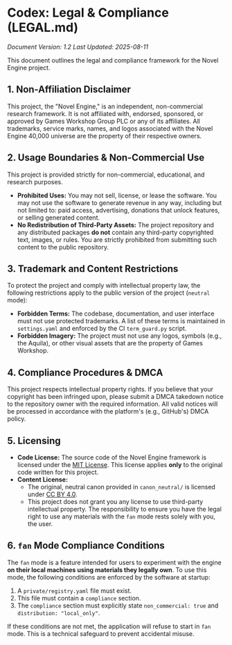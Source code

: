 # Codex: Legal & Compliance (LEGAL.md)
*Document Version: 1.2*
*Last Updated: 2025-08-11*

This document outlines the legal and compliance framework for the Novel Engine project.

## 1. Non-Affiliation Disclaimer

This project, the "Novel Engine," is an independent, non-commercial research framework. It is not affiliated with, endorsed, sponsored, or approved by Games Workshop Group PLC or any of its affiliates. All trademarks, service marks, names, and logos associated with the Novel Engine 40,000 universe are the property of their respective owners.

## 2. Usage Boundaries & Non-Commercial Use

This project is provided strictly for non-commercial, educational, and research purposes.
-   **Prohibited Uses:** You may not sell, license, or lease the software. You may not use the software to generate revenue in any way, including but not limited to: paid access, advertising, donations that unlock features, or selling generated content.
-   **No Redistribution of Third-Party Assets:** The project repository and any distributed packages **do not** contain any third-party copyrighted text, images, or rules. You are strictly prohibited from submitting such content to the public repository.

## 3. Trademark and Content Restrictions

To protect the project and comply with intellectual property law, the following restrictions apply to the public version of the project (`neutral` mode):
-   **Forbidden Terms:** The codebase, documentation, and user interface must not use protected trademarks. A list of these terms is maintained in `settings.yaml` and enforced by the CI `term_guard.py` script.
-   **Forbidden Imagery:** The project must not use any logos, symbols (e.g., the Aquila), or other visual assets that are the property of Games Workshop.

## 4. Compliance Procedures & DMCA

This project respects intellectual property rights. If you believe that your copyright has been infringed upon, please submit a DMCA takedown notice to the repository owner with the required information. All valid notices will be processed in accordance with the platform's (e.g., GitHub's) DMCA policy.

## 5. Licensing

-   **Code License:** The source code of the Novel Engine framework is licensed under the [MIT License](LICENSE). This license applies **only** to the original code written for this project.
-   **Content License:**
    -   The original, neutral canon provided in `canon_neutral/` is licensed under [CC BY 4.0](https://creativecommons.org/licenses/by/4.0/).
    -   This project does not grant you any license to use third-party intellectual property. The responsibility to ensure you have the legal right to use any materials with the `fan` mode rests solely with you, the user.

## 6. `fan` Mode Compliance Conditions

The `fan` mode is a feature intended for users to experiment with the engine **on their local machines using materials they legally own**. To use this mode, the following conditions are enforced by the software at startup:
1.  A `private/registry.yaml` file must exist.
2.  This file must contain a `compliance` section.
3.  The `compliance` section must explicitly state `non_commercial: true` and `distribution: "local_only"`.

If these conditions are not met, the application will refuse to start in `fan` mode. This is a technical safeguard to prevent accidental misuse.
